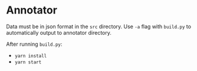 # Annotator

Data must be in json format in the `src` directory. Use `-a` flag with `build.py` to automatically output to annotator directory.

After running `build.py`:

- `yarn install`
- `yarn start`
